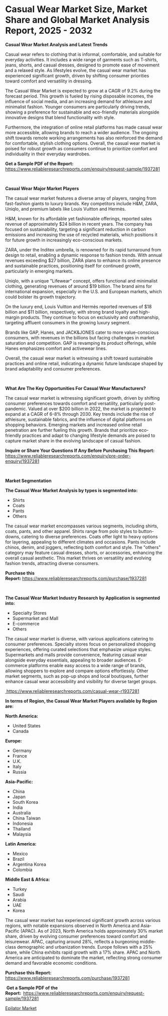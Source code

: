 <p><h1>Casual Wear Market Size, Market Share and Global Market Analysis Report, 2025 - 2032</h1></p><p><strong>Casual Wear Market Analysis and Latest Trends</strong></p>
<p><p>Casual wear refers to clothing that is informal, comfortable, and suitable for everyday activities. It includes a wide range of garments such as T-shirts, jeans, shorts, and casual dresses, designed to promote ease of movement and a relaxed style. As lifestyles evolve, the casual wear market has experienced significant growth, driven by shifting consumer priorities toward comfort and versatility in dressing.</p><p>The Casual Wear Market is expected to grow at a CAGR of 9.2% during the forecast period. This growth is fueled by rising disposable incomes, the influence of social media, and an increasing demand for athleisure and minimalist fashion. Younger consumers are particularly driving trends, showing a preference for sustainable and eco-friendly materials alongside innovative designs that blend functionality with style.</p><p>Furthermore, the integration of online retail platforms has made casual wear more accessible, allowing brands to reach a wider audience. The ongoing shift towards remote working arrangements has also reinforced the demand for comfortable, stylish clothing options. Overall, the casual wear market is poised for robust growth as consumers continue to prioritize comfort and individuality in their everyday wardrobes.</p></p>
<p><strong>Get a Sample PDF of the Report:&nbsp;</strong> <a href="https://www.reliableresearchreports.com/enquiry/request-sample/1937281?utm_campaign=2227&utm_medium=2&utm_source=Github&utm_content=ia&utm_term=06022025&utm_id=casual-wear">https://www.reliableresearchreports.com/enquiry/request-sample/1937281</a></p>
<p>&nbsp;</p>
<p><strong>Casual Wear Major Market Players</strong></p>
<p><p>The casual wear market features a diverse array of players, ranging from fast-fashion giants to luxury brands. Key competitors include H&M, ZARA, Uniqlo, and premium labels like Louis Vuitton and Hermès.</p><p>H&M, known for its affordable yet fashionable offerings, reported sales revenue of approximately $24 billion in recent years. The company has focused on sustainability, targeting a significant reduction in carbon emissions and increasing the use of recycled materials, which positions it for future growth in increasingly eco-conscious markets.</p><p>ZARA, under the Inditex umbrella, is renowned for its rapid turnaround from design to retail, enabling a dynamic response to fashion trends. With annual revenues exceeding $27 billion, ZARA plans to enhance its online presence and sustainable practices, positioning itself for continued growth, particularly in emerging markets.</p><p>Uniqlo, with a unique "Lifewear" concept, offers functional and minimalist clothing, generating revenues of around $19 billion. The brand aims for international expansion, especially in the U.S. and European markets, which could bolster its growth trajectory.</p><p>On the luxury end, Louis Vuitton and Hermès reported revenues of $18 billion and $11 billion, respectively, with strong brand loyalty and high-margin products. They continue to focus on exclusivity and craftsmanship, targeting affluent consumers in the growing luxury segment.</p><p>Brands like GAP, Hanes, and JACK&JONES cater to more value-conscious consumers, with revenues in the billions but facing challenges in market saturation and competition. GAP is revamping its product offerings, while Hanes emphasizes comfort and activewear lines. </p><p>Overall, the casual wear market is witnessing a shift toward sustainable practices and online retail, indicating a dynamic future landscape shaped by brand adaptability and consumer preferences.</p></p>
<p>&nbsp;</p>
<p><strong>What Are The Key Opportunities For Casual Wear Manufacturers?</strong></p>
<p><p>The casual wear market is witnessing significant growth, driven by shifting consumer preferences towards comfort and versatility, particularly post-pandemic. Valued at over $200 billion in 2022, the market is projected to expand at a CAGR of 6-8% through 2030. Key trends include the rise of athleisure, sustainable fabrics, and the influence of digital platforms on shopping behaviors. Emerging markets and increased online retail penetration are further fueling this growth. Brands that prioritize eco-friendly practices and adapt to changing lifestyle demands are poised to capture market share in the evolving landscape of casual fashion.</p></p>
<p><strong>Inquire or Share Your Questions If Any Before Purchasing This Report:</strong> <a href="https://www.reliableresearchreports.com/enquiry/pre-order-enquiry/1937281?utm_campaign=2227&utm_medium=2&utm_source=Github&utm_content=ia&utm_term=06022025&utm_id=casual-wear">https://www.reliableresearchreports.com/enquiry/pre-order-enquiry/1937281</a></p>
<p>&nbsp;</p>
<p><strong>Market Segmentation</strong></p>
<p><strong>The Casual Wear Market Analysis by types is segmented into:</strong></p>
<p><ul><li>Shirts</li><li>Coats</li><li>Pants</li><li>Others</li></ul></p>
<p><p>The casual wear market encompasses various segments, including shirts, coats, pants, and other apparel. Shirts range from polo styles to button-downs, catering to diverse preferences. Coats offer light to heavy options for layering, appealing to different climates and occasions. Pants include chinos, denim, and joggers, reflecting both comfort and style. The "others" category may feature casual dresses, shorts, or accessories, enhancing the overall casual aesthetic. This market thrives on versatility and evolving fashion trends, attracting diverse consumers.</p></p>
<p><strong>Purchase this Report:&nbsp;</strong><a href="https://www.reliableresearchreports.com/purchase/1937281?utm_campaign=2227&utm_medium=2&utm_source=Github&utm_content=ia&utm_term=06022025&utm_id=casual-wear">https://www.reliableresearchreports.com/purchase/1937281</a></p>
<p>&nbsp;</p>
<p><strong>The Casual Wear Market Industry Research by Application is segmented into:</strong></p>
<p><ul><li>Specialty Stores</li><li>Supermarket and Mall</li><li>E-commerce</li><li>Others</li></ul></p>
<p><p>The casual wear market is diverse, with various applications catering to consumer preferences. Specialty stores focus on personalized shopping experiences, offering curated selections that emphasize unique styles. Supermarkets and malls provide convenience, featuring casual wear alongside everyday essentials, appealing to broader audiences. E-commerce platforms enable easy access to a wide range of brands, allowing shoppers to explore and compare options effortlessly. Other market segments, such as pop-up shops and local boutiques, further enhance casual wear accessibility and visibility for diverse target groups.</p></p>
<p><a href="https://www.reliableresearchreports.com/casual-wear-r1937281?utm_campaign=2227&utm_medium=2&utm_source=Github&utm_content=ia&utm_term=06022025&utm_id=casual-wear">&nbsp;https://www.reliableresearchreports.com/casual-wear-r1937281</a></p>
<p><strong>In terms of Region, the Casual Wear Market Players available by Region are:</strong></p>
<p>
    <p> <strong> North America: </strong>
        <ul>
            <li>United States</li>
            <li>Canada</li>
        </ul>
        </p> 
    <p> <strong> Europe: </strong>
        <ul>
            <li>Germany</li>
            <li>France</li>
            <li>U.K.</li>
            <li>Italy</li>
            <li>Russia</li>
        </ul>
        </p> 
    <p> <strong> Asia-Pacific: </strong>
        <ul>
            <li>China</li>
            <li>Japan</li>
            <li>South Korea</li>
            <li>India</li>
            <li>Australia</li>
            <li>China Taiwan</li>
            <li>Indonesia</li>
            <li>Thailand</li>
            <li>Malaysia</li>
        </ul>
        </p> 
    <p> <strong> Latin America: </strong>
        <ul>
            <li>Mexico</li>
            <li>Brazil</li>
            <li>Argentina Korea</li>
            <li>Colombia</li>
        </ul>
        </p> 
    <p> <strong> Middle East & Africa: </strong>
        <ul>
            <li>Turkey</li>
            <li>Saudi</li>
            <li>Arabia</li>
            <li>UAE</li>
            <li>Korea</li>
        </ul>
    </p>
    </p>
<p><p>The casual wear market has experienced significant growth across various regions, with notable expansions observed in North America and Asia-Pacific (APAC). As of 2023, North America holds approximately 30% market share, driven by evolving consumer preferences toward comfort and leisurewear. APAC, capturing around 28%, reflects a burgeoning middle-class demographic and urbanization trends. Europe follows with a 25% share, while China exhibits rapid growth with a 17% share. APAC and North America are anticipated to dominate the market, reflecting strong consumer demand and favorable economic conditions.</p></p>
<p><strong>Purchase this Report: </strong><a href="https://www.reliableresearchreports.com/purchase/1937281?utm_campaign=2227&utm_medium=2&utm_source=Github&utm_content=ia&utm_term=06022025&utm_id=casual-wear">https://www.reliableresearchreports.com/purchase/1937281</a></p>
<p>&nbsp;<strong>Get a Sample PDF of the Report:&nbsp;&nbsp;</strong><a href="https://www.reliableresearchreports.com/enquiry/request-sample/1937281?utm_campaign=2227&utm_medium=2&utm_source=Github&utm_content=ia&utm_term=06022025&utm_id=casual-wear">https://www.reliableresearchreports.com/enquiry/request-sample/1937281</a></p>
<p><strong></strong></p>
<p><p><a href="https://github.com/tambraunrue691969/Market-Research-Report-List-1/blob/main/epilator-market.md?utm_campaign=2227&utm_medium=2&utm_source=Github&utm_content=ia&utm_term=06022025&utm_id=casual-wear">Epilator Market</a></p></p>